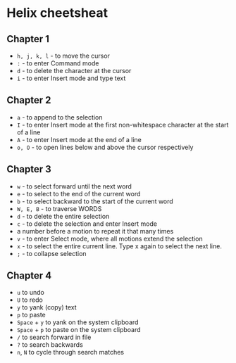 # Helix cheetsheat

## Chapter 1

* ```h, j, k, l``` - to move the cursor
* ```:``` - to enter Command mode
* ```d``` - to delete the character at the cursor
* ```i``` - to enter Insert mode and type text

## Chapter 2

* ```a``` - to append to the selection
* ```I``` - to enter Insert mode at the first non-whitespace character at the start of a line
* ```A``` - to enter Insert mode at the end of a line
* ```o, O``` - to open lines below and above the cursor respectively

## Chapter 3

* ```w``` - to select forward until the next word
* ```e``` - to select to the end of the current word
* ```b``` - to select backward to the start of the current word
* ```W, E, B``` - to traverse WORDS
* ```d``` - to delete the entire selection
* ```c``` - to delete the selection and enter Insert mode
* a number before a motion to repeat it that many times
* ```v``` - to enter Select mode, where all motions extend the selection
* ```x``` - to select the entire current line. Type x again to select the next line.
* ```;``` - to collapse selection

## Chapter 4

* ```u``` to undo
* ```U``` to redo
* ```y``` to yank (copy) text
* ```p``` to paste
* ```Space``` + ```y``` to yank on the system clipboard
* ```Space``` + ```p``` to paste on the system clipboard
* ```/``` to search forward in file
* ```?``` to search backwards
* ```n```, ```N``` to cycle through search matches
